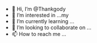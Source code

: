 - 👋 Hi, I’m @Thankgody
- 👀 I’m interested in ...my
- 🌱 I’m currently learning ...
- 💞️ I’m looking to collaborate on ...
- 📫 How to reach me ...

<!---
Thankgody/Thankgody is a ✨ special ✨ repository because its `README.md` (this file) appears on your GitHub profile.
You can click the Preview link to take a look at your changes.
--->
